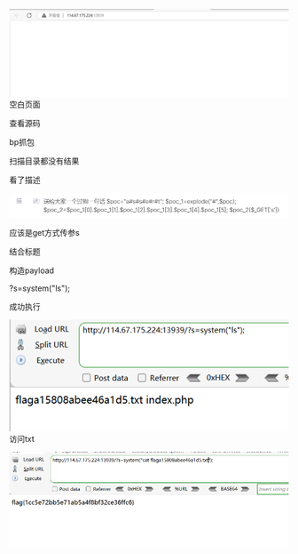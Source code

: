 ![image-20250308194505971](./assets/image-20250308194505971.png)空白页面

查看源码

bp抓包

扫描目录都没有结果

看了描述

![image-20250308194512622](./assets/image-20250308194512622.png)

应该是get方式传参s

结合标题

构造payload

?s=system("ls");

成功执行

![image-20250308194519595](./assets/image-20250308194519595.png)访问txt

![image-20250308194524683](./assets/image-20250308194524683.png)